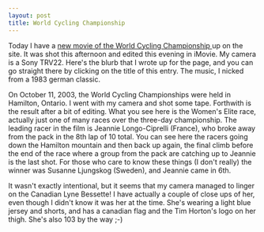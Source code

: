 ```yaml
---
layout: post
title: World Cycling Championship 
---
```



Today I have a <a href="http://simonwoodside.com/movies/world_cycling">new movie of the World Cycling Championship </a>up on the site. It was shot this afternoon and edited this evening in iMovie. My camera is a Sony TRV22. Here's the blurb that I wrote up for the page, and you can go straight there by clicking on the title of this entry. The music, I nicked from a 1983 german classic. 

On October 11, 2003, the World Cycling Championships were held in Hamilton, Ontario. I went with my camera and shot some tape. Forthwith is the result after a bit of editing. What you see here is the Women's Elite race, actually just one of many races over the three-day championship. The leading racer in the film is Jeannie Longo-Ciprelli (France), who broke away from the pack in the 8th lap of 10 total. You can see here the racers going down the Hamilton mountain and then back up again, the final climb before the end of the race where a group from the pack are catching up to Jeannie is the last shot. For those who care to know these things (I don't really) the winner was Susanne Ljungskog (Sweden), and Jeannie came in 6th. 

It wasn't exactly intentional, but it seems that my camera managed to linger on the Canadian Lyne Bessette! I have actually a couple of close ups of her, even though I didn't know it was her at the time. She's wearing a light blue jersey and shorts, and has a canadian flag and the Tim Horton's logo on her thigh. She's also 103 by the way ;-)
